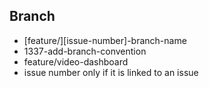 ## Branch

- [feature/][issue-number]-branch-name
- 1337-add-branch-convention
- feature/video-dashboard
- issue number only if it is linked to an issue 
